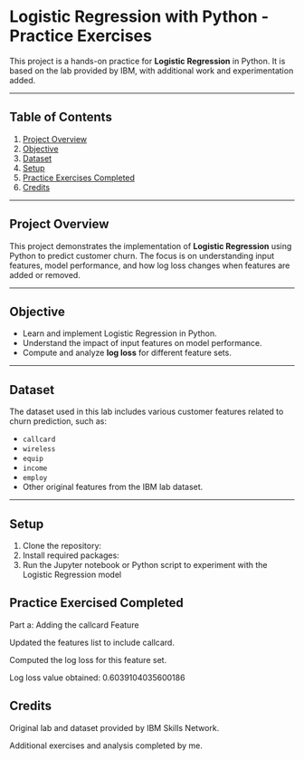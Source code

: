 # Logistic Regression with Python - Practice Exercises

This project is a hands-on practice for **Logistic Regression** in Python. It is based on the lab provided by IBM, with additional work and experimentation added.

---

## Table of Contents
1. [Project Overview](#project-overview)
2. [Objective](#objective)
3. [Dataset](#dataset)
4. [Setup](#setup)
5. [Practice Exercises Completed](#practice-exercises-completed)
6. [Credits](#credits)

---

## Project Overview
This project demonstrates the implementation of **Logistic Regression** using Python to predict customer churn. The focus is on understanding input features, model performance, and how log loss changes when features are added or removed.

---

## Objective
- Learn and implement Logistic Regression in Python.
- Understand the impact of input features on model performance.
- Compute and analyze **log loss** for different feature sets.

---

## Dataset
The dataset used in this lab includes various customer features related to churn prediction, such as:
- `callcard`
- `wireless`
- `equip`
- `income`
- `employ`
- Other original features from the IBM lab dataset.

---

## Setup
1. Clone the repository:
2. Install required packages:
3. Run the Jupyter notebook or Python script to experiment with the Logistic Regression model

## Practice Exercised Completed
Part a: Adding the callcard Feature

Updated the features list to include callcard.

Computed the log loss for this feature set.

Log loss value obtained: 0.6039104035600186

## Credits

Original lab and dataset provided by IBM Skills Network.

Additional exercises and analysis completed by me.
